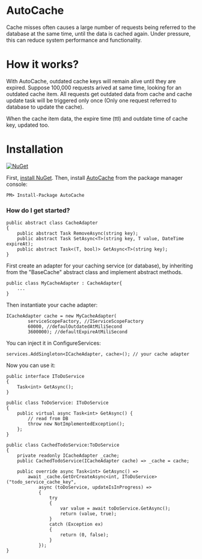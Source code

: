 # AutoCache

Cache misses often causes a large number of requests being referred to the database at the same time, until the data is cached again. Under pressure, this can reduce system performance and functionality.

# How it works?

With AutoCache, outdated cache keys will remain alive until they are expired.
Suppose 100,000 requests arived at same time, looking for an outdated cache item. All requests get outdated data from cache and cache update task will be triggered only once (Only one request referred to database to update the cache).

When the cache item data, the expire time (ttl) and outdate time of cache key, updated too.

# Installation

[![NuGet](https://img.shields.io/badge/AutoCache-nuget-green)](https://www.nuget.org/packages/AutoCache/)

First, [install NuGet](http://docs.nuget.org/docs/start-here/installing-nuget). Then, install [AutoCache](https://www.nuget.org/packages/AutoCache/) from the package manager console:

```
PM> Install-Package AutoCache
```

### How do I get started?

    public abstract class CacheAdapter
    {
        public abstract Task RemoveAsync(string key);
        public abstract Task SetAsync<T>(string key, T value, DateTime expireAt);
        public abstract Task<(T, bool)> GetAsync<T>(string key);
    }

First create an adapter for your caching service (or database), by inheriting from the "BaseCache" abstract class and implement abstract methods.

    public class MyCacheAdapter : CacheAdapter{
        ...
    }

Then instantiate your cache adapter:

    ICacheAdapter cache = new MyCacheAdapter(
            serviceScopeFactory, //IServiceScopeFactory
            60000, //defaulOutdatedAtMiliSecond
            3600000); //defaultExpireAtMiliSecond

You can inject it in ConfigureServices:

    services.AddSingleton<ICacheAdapter, cache>(); // your cache adapter

Now you can use it:

    public interface IToDoService
    {
        Task<int> GetAsync();
    }

    public class ToDoService: IToDoService
    {
        public virtual async Task<int> GetAsync() {
            // read from DB
            throw new NotImplementedException();
        };
    }

    public class CachedTodoService:ToDoService
    {
        private readonly ICacheAdapter _cache;
        public CachedTodoService(ICacheAdapter cache) => _cache = cache;

        public override async Task<int> GetAsync() =>
            await _cache.GetOrCreateAsync<int, IToDoService>("todo_service_cache_key",
                async (toDoService, updateIsInProgress) =>
                {
                    try
                    {
                        var value = await toDoService.GetAsync();
                        return (value, true);
                    }
                    catch (Exception ex)
                    {
                        return (0, false);
                    }
                });
    }
